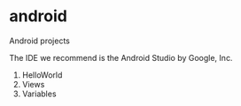 # android
Android projects

The IDE we recommend is the Android Studio by Google, Inc.

1. HelloWorld
2. Views
3. Variables 




